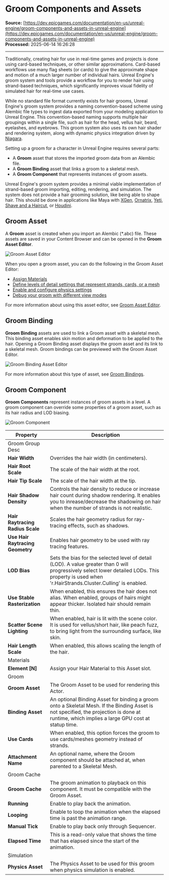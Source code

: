 # Groom Components and Assets

**Source:** [https://dev.epicgames.com/documentation/en-us/unreal-engine/groom-components-and-assets-in-unreal-engine](https://dev.epicgames.com/documentation/en-us/unreal-engine/groom-components-and-assets-in-unreal-engine)  
**Processed:** 2025-06-14 16:26:28

---

Traditionally, creating hair for use in real-time games and projects is done using card-based techniques, or other similar approximations. Card-based workflows use many flag sheets (or cards) to give the approximate shape and motion of a much larger number of individual hairs. Unreal Engine's groom system and tools provide a workflow for you to render hair using strand-based techniques, which significantly improves visual fidelity of simulated hair for real-time use cases.

While no standard file format currently exists for hair grooms, Unreal Engine's groom system provides a naming convention-based scheme using Alembic file types to ingest data exported from your modeling application to Unreal Engine. This convention-based naming supports multiple hair groupings within a single file, such as hair for the head, vellus hair, beard, eyelashes, and eyebrows. This groom system also uses its own hair shader and rendering system, along with dynamic physics integration driven by [Niagara](/documentation/en-us/unreal-engine/creating-visual-effects-in-niagara-for-unreal-engine).

Setting up a groom for a character in Unreal Engine requires several parts:

-   A **Groom** asset that stores the imported groom data from an Alembic file.
-   A **Groom Binding** asset that links a groom to a skeletal mesh.
-   A **Groom Component** that represents instances of groom assets.

Unreal Engine's groom system provides a minimal viable implementation of strand-based groom importing, editing, rendering, and simulation. The system does not provide a hair grooming solution, like being able to shape hair. This should be done in applications like Maya with [XGen](https://knowledge.autodesk.com/support/maya/learn-explore/caas/CloudHelp/cloudhelp/2015/ENU/Maya/files/GUID-47644337-40F0-4766-BD3B-4104F9F9B7E2-htm.html), [Ornatrix](https://ephere.com/plugins/autodesk/max/ornatrix/), [Yeti](https://peregrinelabs.com/yeti/), [Shave and a Haircut](https://www.unrealengine.com/en-US/programs/shave-and-a-haircut?sessionInvalidated=true), or [Houdini](https://www.sidefx.com/docs/houdini/fur/workflow.html).

## Groom Asset

A **Groom** asset is created when you import an Alembic (\*.abc) file. These assets are saved in your Content Browser and can be opened in the **Groom Asset Editor**.

![Groom Asset Editor](https://d1iv7db44yhgxn.cloudfront.net/documentation/images/f84517c8-46b3-49d0-a74f-07f9a03d96ca/groom-asset-editor.png)

When you open a groom asset, you can do the following in the Groom Asset Editor:

-   [Assign Materials](/documentation/en-us/unreal-engine/groom-materials-in-unreal-engine)
-   [Define levels of detail settings that represent strands, cards, or a mesh](/documentation/en-us/unreal-engine/setting-up-level-of-detail-for-grooms-in-unreal-engine)
-   [Enable and configure physics settings](/documentation/en-us/unreal-engine/enabling-physics-simulation-on-grooms-in-unreal-engine)
-   [Debug your groom with different view modes](/documentation/en-us/unreal-engine/debugging-grooms-in-unreal-engine)

For more information about using this asset editor, see [Groom Asset Editor](/documentation/en-us/unreal-engine/groom-asset-editor-user-guide-in-unreal-engine).

## Groom Binding

**Groom Binding** assets are used to link a Groom asset with a skeletal mesh. This binding asset enables skin motion and deformation to be applied to the hair. Opening a Groom Binding asset displays the groom asset and its link to a skeletal mesh. Groom bindings can be previewed with the Groom Asset Editor.

![Groom Binding Asset Editor](https://d1iv7db44yhgxn.cloudfront.net/documentation/images/ae7c948b-b338-4ea0-8508-89f360f9dd3c/groom-binding-asset.png)

For more information about this type of asset, see [Groom Bindings](/documentation/en-us/unreal-engine/setting-up-bindings-for-grooms-in-unreal-engine).

## Groom Component

**Groom Components** represent instances of groom assets in a level. A groom component can override some properties of a groom asset, such as its hair radius and LOD biasing.

![Groom Component](https://d1iv7db44yhgxn.cloudfront.net/documentation/images/ee223e8d-2ec6-44c8-ae2a-8c1a4daf5a30/groom-component.png)

| Property | Description |
| --- | --- |
| Groom Group Desc |   |
| **Hair Width** | Overrides the hair width (in centimeters). |
| **Hair Root Scale** | The scale of the hair width at the root. |
| **Hair Tip Scale** | The scale of the hair width at the tip. |
| **Hair Shadow Density** | Controls the hair density to reduce or increase hair count during shadow rendering. It enables you to inrease/decrease the shadowing on hair when the number of strands is not realistic. |
| **Hair Raytracing Radius Scale** | Scales the hair geometry radius for ray-tracing effects, such as shadows. |
| **Use Hair Raytracing Geometry** | Enables hair geometry to be used with ray tracing features. |
| **LOD Bias** | Sets the bias for the selected level of detail (LOD). A value greater than 0 will progressively select lower detailed LODs. This property is used when 'r.HairStrands.Cluster.Culling' is enabled. |
| **Use Stable Rasterization** | When enabled, this ensures the hair does not alias. When enabled, groups of hairs might appear thicker. Isolated hair should remain thin. |
| **Scatter Scene Lighting** | When enabled, hair is lit with the scene color. It is used for vellus/short hair, like peach fuzz, to bring light from the surrounding surface, like skin. |
| **Hair Length Scale** | When enabled, this allows scaling the length of the hair. |
| Materials |   |
| **Element \[N\]** | Assign your Hair Material to this Asset slot. |
| Groom |   |
| **Groom Asset** | The Groom Asset to be used for rendering this Actor. |
| **Binding Asset** | An optional Binding Asset for binding a groom onto a Skeletal Mesh. If the Binding Asset is not specified, the projection is done at runtime, which implies a large GPU cost at statup time. |
| **Use Cards** | When enabled, this option forces the groom to use cards/meshes geometry instead of strands. |
| **Attachment Name** | An optional name, where the Groom component should be attached at, when parented to a Skeletal Mesh. |
| Groom Cache |   |
| **Groom Cache** | The groom animation to playback on this component. It must be compatible with the Groom Asset. |
| **Running** | Enable to play back the animation. |
| **Looping** | Enable to loop the animation when the elapsed time is past the animation range. |
| **Manual Tick** | Enable to play back only through Sequencer. |
| **Elapsed Time** | This is a read-only value that shows the time that has elapsed since the start of the animation. |
| Simulation |   |
| **Physics Asset** | The Physics Asset to be used for this groom when physics simulation is enabled. |